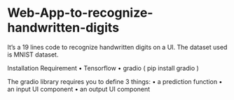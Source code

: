# Web-App-to-recognize-handwritten-digits


It’s a 19 lines code to recognize handwritten digits on a UI. The dataset used is MNIST dataset.  

Installation Requirement
• Tensorflow
• gradio ( pip install gradio )

The gradio library requires you to define 3 things:
• a prediction function
• an input UI component
• an output UI component

